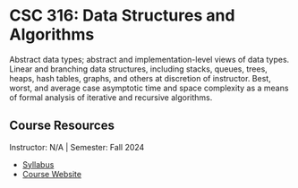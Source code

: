 # CSC 316: Data Structures and Algorithms
Abstract data types; abstract and implementation-level views of data types. Linear and branching data structures, including stacks, queues, trees, heaps, hash tables, graphs, and others at discretion of instructor. Best, worst, and average case asymptotic time and space complexity as a means of formal analysis of iterative and recursive algorithms.

## Course Resources
Instructor: N/A | Semester: Fall 2024
* [Syllabus]()
* [Course Website](https://www.csc.ncsu.edu/courses/outcomes.php?uniq_id=8500020)
